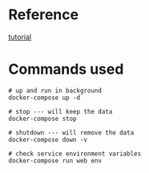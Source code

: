 # Reference
[tutorial](https://docs.docker.com/compose/gettingstarted/)

# Commands used

```
# up and run in background
docker-compose up -d

# stop --- will keep the data
docker-compose stop

# shutdown --- will remove the data
docker-compose down -v

# check service environment variables
docker-compose run web env
```
